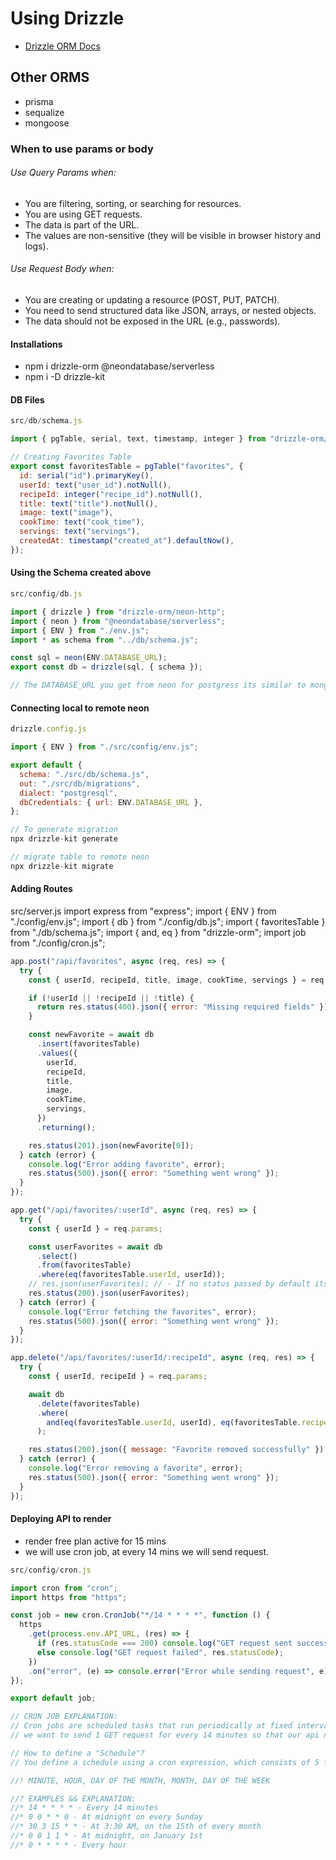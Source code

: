 # Using Drizzle

- [Drizzle ORM Docs](https://orm.drizzle.team/docs/overview)
## Other ORMS
- prisma
- sequalize
- mongoose

### When to use params or body

###### Use Query Params when:
- You are filtering, sorting, or searching for resources.
- You are using GET requests.
- The data is part of the URL.
- The values are non-sensitive (they will be visible in browser history and logs).

###### Use Request Body when:
- You are creating or updating a resource (POST, PUT, PATCH).
- You need to send structured data like JSON, arrays, or nested objects.
- The data should not be exposed in the URL (e.g., passwords).


#### Installations

- npm i drizzle-orm @neondatabase/serverless
- npm i -D drizzle-kit

#### DB Files

```js
src/db/schema.js

import { pgTable, serial, text, timestamp, integer } from "drizzle-orm/pg-core";

// Creating Favorites Table
export const favoritesTable = pgTable("favorites", {
  id: serial("id").primaryKey(),
  userId: text("user_id").notNull(),
  recipeId: integer("recipe_id").notNull(),
  title: text("title").notNull(),
  image: text("image"),
  cookTime: text("cook_time"),
  servings: text("servings"),
  createdAt: timestamp("created_at").defaultNow(),
});

```

#### Using the Schema created above

```js
src/config/db.js

import { drizzle } from "drizzle-orm/neon-http";
import { neon } from "@neondatabase/serverless";
import { ENV } from "./env.js";
import * as schema from "../db/schema.js";

const sql = neon(ENV.DATABASE_URL);
export const db = drizzle(sql, { schema });

// The DATABASE_URL you get from neon for postgress its similar to mongodb atlas for mongodb
```

#### Connecting local to remote neon

```js
drizzle.config.js

import { ENV } from "./src/config/env.js";

export default {
  schema: "./src/db/schema.js",
  out: "./src/db/migrations",
  dialect: "postgresql",
  dbCredentials: { url: ENV.DATABASE_URL },
};

// To generate migration
npx drizzle-kit generate

// migrate table to remote neon
npx drizzle-kit migrate

```


#### Adding Routes
src/server.js
import express from "express";
import { ENV } from "./config/env.js";
import { db } from "./config/db.js";
import { favoritesTable } from "./db/schema.js";
import { and, eq } from "drizzle-orm";
import job from "./config/cron.js";

```js
app.post("/api/favorites", async (req, res) => {
  try {
    const { userId, recipeId, title, image, cookTime, servings } = req.body;

    if (!userId || !recipeId || !title) {
      return res.status(400).json({ error: "Missing required fields" });
    }

    const newFavorite = await db
      .insert(favoritesTable)
      .values({
        userId,
        recipeId,
        title,
        image,
        cookTime,
        servings,
      })
      .returning();

    res.status(201).json(newFavorite[0]);
  } catch (error) {
    console.log("Error adding favorite", error);
    res.status(500).json({ error: "Something went wrong" });
  }
});

app.get("/api/favorites/:userId", async (req, res) => {
  try {
    const { userId } = req.params;

    const userFavorites = await db
      .select()
      .from(favoritesTable)
      .where(eq(favoritesTable.userId, userId));
    // res.json(userFavorites); // - If no status passed by default its 200.
    res.status(200).json(userFavorites);
  } catch (error) {
    console.log("Error fetching the favorites", error);
    res.status(500).json({ error: "Something went wrong" });
  }
});

app.delete("/api/favorites/:userId/:recipeId", async (req, res) => {
  try {
    const { userId, recipeId } = req.params;

    await db
      .delete(favoritesTable)
      .where(
        and(eq(favoritesTable.userId, userId), eq(favoritesTable.recipeId, parseInt(recipeId)))
      );

    res.status(200).json({ message: "Favorite removed successfully" });
  } catch (error) {
    console.log("Error removing a favorite", error);
    res.status(500).json({ error: "Something went wrong" });
  }
});

```

#### Deploying API to render

- render free plan active for 15 mins
- we will use cron job, at every 14 mins we will send request.

```js
src/config/cron.js

import cron from "cron";
import https from "https";

const job = new cron.CronJob("*/14 * * * *", function () {
  https
    .get(process.env.API_URL, (res) => {
      if (res.statusCode === 200) console.log("GET request sent successfully");
      else console.log("GET request failed", res.statusCode);
    })
    .on("error", (e) => console.error("Error while sending request", e));
});

export default job;

// CRON JOB EXPLANATION:
// Cron jobs are scheduled tasks that run periodically at fixed intervals
// we want to send 1 GET request for every 14 minutes so that our api never gets inactive on Render.com

// How to define a "Schedule"?
// You define a schedule using a cron expression, which consists of 5 fields representing:

//! MINUTE, HOUR, DAY OF THE MONTH, MONTH, DAY OF THE WEEK

//? EXAMPLES && EXPLANATION:
//* 14 * * * * - Every 14 minutes
//* 0 0 * * 0 - At midnight on every Sunday
//* 30 3 15 * * - At 3:30 AM, on the 15th of every month
//* 0 0 1 1 * - At midnight, on January 1st
//* 0 * * * * - Every hour
```
